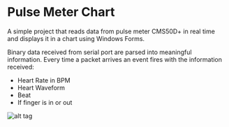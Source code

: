 # Pulse Meter Chart
A simple project that reads data from pulse meter CMS50D+ in real time and displays it in a chart using Windows Forms.

Binary data received from serial port are parsed into meaningful information. Every time a packet arrives an event fires with the information received:
 - Heart Rate in BPM
 - Heart Waveform
 - Beat
 - If finger is in or out



![alt tag](https://github.com/ceichin/PulseMeterChart/blob/master/screenshot.png)
